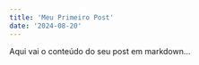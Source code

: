 ```yaml
---
title: 'Meu Primeiro Post'
date: '2024-08-20'
---
```


Aqui vai o conteúdo do seu post em markdown...
